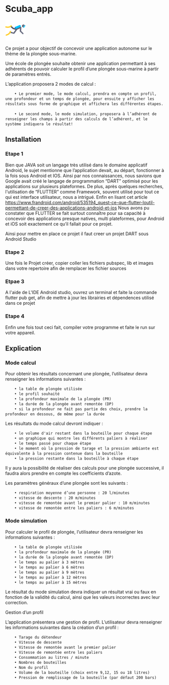 # Scuba_app

![alt text](https://github.com/leo9722/Scuba_app/blob/main/images/imgLittleDiver.png)

Ce projet a pour objectif de concevoir une application autonome sur le thème de la plongée sous-marine.

Une école de plongée souhaite obtenir une application permettant à ses adhérents de pouvoir calculer le profil d’une plongée sous-marine à partir de paramètres entrés.

L’application proposera 2 modes de calcul :

        • Le premier mode, le mode calcul, prendra en compte un profil, une profondeur et un temps de plongée, pour ensuite y afficher les résultats sous forme de graphique et affichera les différentes étapes.

        • Le second mode, le mode simulation, proposera à l’adhérent de renseigner les champs à partir des calculs de l’adhérent, et le système indiquera le résultat!
        

        
## Installation

### Etape 1 

Bien que JAVA soit un langage très utilisé dans le domaine applicatif Android, le sujet mentionne que l’application devait, au départ, fonctionner à la fois sous Android et IOS. 
Ainsi par nos connaissances, nous savions que Google avait créé le langage de programmation “DART” optimisé pour les applications sur plusieurs plateformes. De plus, après quelques recherches, l'utilisation de “FLUTTER” comme Framework, souvent utilisé pour tout ce qui est interface utilisateur, nous a intrigué. Enfin en lisant cet article  
https://www.frandroid.com/android/535194_quest-ce-que-flutter-loutil-permettant-de-creer-des-applications-android-et-ios 
Nous avons pu constater que FLUTTER se fait surtout connaître pour sa capacité à concevoir des applications presque natives, multi plateformes, pour Android et iOS soit exactement ce qu’il fallait pour ce projet.

Ainsi pour mettre en place ce projet il faut creer un projet DART sous Android Studio 

### Etape 2

Une fois le Projet créer, copier coller les fichiers pubspec, lib et images dans votre repertoire afin de remplacer les fichier sources

### Etpae 3

A l'aide de L'IDE Android studio, ouvrez un terminal et faite la commande flutter pub get, afin de mettre à jour les librairies et dépendences utilisé dans ce projet 

### Etape 4 

Enfin une fois tout ceci fait, compiler votre programme et faite le run sur votre appareil.


## Explication


### Mode calcul

Pour obtenir les résultats concernant une plongée, l’utilisateur devra renseigner les informations suivantes :

        • la table de plongée utilisée
        • le profil souhaité
        • la profondeur maximale de la plongée (PR)
        • la durée de la plongée avant remontée (DP)
        • si la profondeur ne fait pas partie des choix, prendre la profondeur en dessous, de même pour la durée
        
Les résultats du mode calcul devront indiquer :

        • le volume d'air restant dans la bouteille pour chaque étape
        • un graphique qui montre les différents paliers à réaliser
        • le temps passé pour chaque étape
        • le moment où la pression de tarage et la pression ambiante est équivalente à la pression contenue dans la bouteille
        • la pression restante dans la bouteille à chaque étape

Il y aura la possibilité de réaliser des calculs pour une plongée successive, il faudra alors prendre en compte les coefficients d’azote.

Les paramètres généraux d’une plongée sont les suivants :

        • respiration moyenne d’une personne : 20 l/minutes
        • vitesse de descente : 20 m/minutes
        • vitesse de remontée avant le premier palier : 10 m/minutes
        • vitesse de remontée entre les paliers : 6 m/minutes



### Mode simulation

Pour calculer le profil de plongée, l’utilisateur devra renseigner les informations suivantes :

        • la table de plongée utilisée
        • la profondeur maximale de la plongée (PR)
        • la durée de la plongée avant remontée (DP)
        • le temps au palier à 3 mètres
        • le temps au palier à 6 mètres
        • le temps au palier à 9 mètres
        • le temps au palier à 12 mètres
        • le temps au palier à 15 mètres

Le résultat du mode simulation devra indiquer un résultat vrai ou faux en fonction de la validité du calcul, ainsi que les valeurs incorrectes avec leur correction.

Gestion d’un profil

L’application présentera une gestion de profil. L’utilisateur devra renseigner les informations suivantes dans la création d’un profil :

        • Tarage du détendeur 
        • Vitesse de descente 
        • Vitesse de remontée avant le premier palier
        • Vitesse de remontée entre les paliers 
        • Consommation au litres / minute
        • Nombres de bouteilles
        • Nom du profil 
        • Volume de la bouteille (choix entre 9,12, 15 ou 18 litres)
        • Pression de remplissage de la bouteille (par défaut 200 bars)

